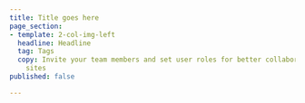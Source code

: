 ```yaml
---
title: Title goes here
page_section:
- template: 2-col-img-left
  headline: Headline
  tag: Tags
  copy: Invite your team members and set user roles for better collaboration on your
    sites
published: false

---
```

